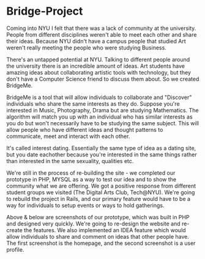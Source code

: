 # Bridge-Project

Coming into NYU I felt that there was a lack of community at the university. People from different disciplines weren't able to meet each other and share their ideas. Because NYU didn't have a campus people that studied Art weren't really meeting the people who were studying Business.

There's an untapped potential at NYU. Talking to different people around the university there is an incredible amount of ideas. Art students have amazing ideas about collaborating artistic tools with technology, but they don't have a Computer Science friend to discuss them about. So we created BridgeMe.

BridgeMe is a tool that will allow individuals to collaborate and "Discover" individuals who share the same interests as they do. Suppose you're interested in Music, Photography, Drama but are studying Mathematics. The algorithm will match you up with an individual who has similar interests as you do but won't necessarily have to be studying the same subject. This will allow people who have different ideas and thought patterns to communicate, meet and interact with each other. 

It's called interest dating. Essentially the same type of idea as a dating site, but you date eachother because you're interested in the same things rather than interested in the same sexuality, qualities etc. 

We're still in the process of re-building the site - we completed our prototype in PHP, MYSQL as a way to test our idea and to show the community what we are offering. We got a positive response from different student groups we visited (The Digital Arts Club, Tech@NYU). We're going to rebuild the project in Rails, and our primary feature would have to be a way for individuals to setup events or ways to hold gatherings.

Above & below are screenshots of our prototype, which was built in PHP and designed very quickly. We're going to re-design the website and re-create the features. We also implemented an IDEA feature which would allow individuals to share and comment on ideas that other people have. The first screenshot is the homepage, and the second screenshot is a user profile.

